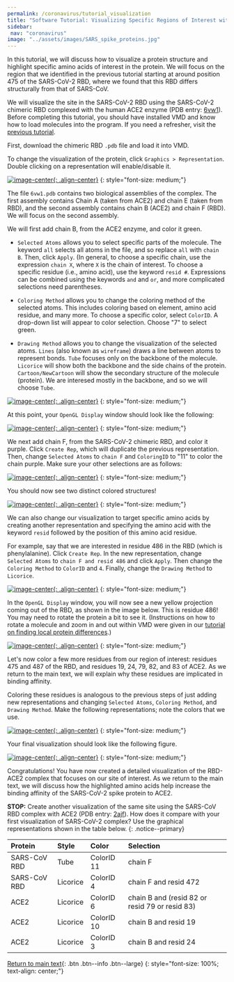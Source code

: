 ```yaml
---
permalink: /coronavirus/tutorial_visualization
title: "Software Tutorial: Visualizing Specific Regions of Interest within the Spike Protein Structure"
sidebar:
 nav: "coronavirus"
image: "../assets/images/SARS_spike_proteins.jpg"
---
```


In this tutorial, we will discuss how to visualize a protein structure and highlight specific amino acids of interest in the protein. We will focus on the region that we identified in the previous tutorial starting at around position 475 of the SARS-CoV-2 RBD, where we found that this RBD differs structurally from that of SARS-CoV.

We will visualize the site in the SARS-CoV-2 RBD using the SARS-CoV-2 chimeric RBD complexed with the human ACE2 enzyme (PDB entry: <a href="https://www.rcsb.org/structure/6vw1" target="_blank">6vw1</a>). Before completing this tutorial, you should have installed VMD and know how to load molecules into the program. If you need a refresher, visit the <a href="tutorial_multiseq" target="_blank">previous tutorial</a>.

First, download the chimeric RBD `.pdb` file and load it into VMD.

To change the visualization of the protein, click `Graphics > Representation`. Double clicking on a representation will enable/disable it.

[![image-center](../assets/images/600px/Ridge4.png){: .align-center}](../assets/images/Ridge4.png)
{: style="font-size: medium;"}

The file `6vw1.pdb` contains two biological assemblies of the complex. The first assembly contains Chain A (taken from ACE2) and chain E (taken from RBD), and the second assembly contains chain B (ACE2) and chain F (RBD). We will focus on the second assembly.

We will first add chain B, from the ACE2 enzyme, and color it green.

* `Selected Atoms` allows you to select specific parts of the molecule. The keyword `all` selects all atoms in the file, and so replace `all` with `chain B`. Then, click `Apply`. (In general, to choose a specific chain, use the expression `chain X`, where `X` is the chain of interest. To choose a specific residue (i.e., amino acid), use the keyword `resid #`. Expressions can be combined using the keywords `and` and `or`, and more complicated selections need parentheses.

* `Coloring Method` allows you to change the coloring method of the selected atoms. This includes coloring based on element, amino acid residue, and many more. To choose a specific color, select `ColorID`. A drop-down list will appear to color selection. Choose "7" to select green.

* `Drawing Method` allows you to change the visualization of the selected atoms. `Lines` (also known as `wireframe`) draws a line between atoms to represent bonds. `Tube` focuses only on the backbone of the molecule.  `Licorice` will show both the backbone and the side chains of the protein. `Cartoon/NewCartoon` will show the secondary structure of the molecule (protein). We are interesed mostly in the backbone, and so we will choose `Tube`.

[![image-center](../assets/images/600px/Ridge5.png){: .align-center}](../assets/images/Ridge5.png)
{: style="font-size: medium;"}

At this point, your `OpenGL Display` window should look like the following:

[![image-center](../assets/images/600px/Ridge6.png){: .align-center}](../assets/images/Ridge6.png)
{: style="font-size: medium;"}

We next add chain F, from the SARS-CoV-2 chimeric RBD, and color it purple. Click `Create Rep`, which will duplicate the previous representation. Then, change `Selected Atoms` to `chain F` and `ColoringID` to "11" to color the chain purple. Make sure your other selections are as follows:

[![image-center](../assets/images/600px/Ridge7.png){: .align-center}](../assets/images/Ridge7.png)
{: style="font-size: medium;"}

You should now see two distinct colored structures!

[![image-center](../assets/images/600px/Ridge8.png){: .align-center}](../assets/images/Ridge8.png)
{: style="font-size: medium;"}

We can also change our visualization to target specific amino acids by creating another representation and specifying the amino acid with the keyword `resid` followed by the position of this amino acid residue.

For example, say that we are interested in residue 486 in the RBD (which is phenylalanine). Click `Create Rep`. In the new representation, change `Selected Atoms` to `chain F and resid 486` and click `Apply`. Then change the `Coloring Method` to `ColorID` and `4`. Finally, change the `Drawing Method` to `Licorice`.

[![image-center](../assets/images/600px/Ridge8-1.png){: .align-center}](../assets/images/Ridge8-1.png)
{: style="font-size: medium;"}

In the `OpenGL Display` window, you will now see a new yellow projection coming out of the RBD, as shown in the image below. This is residue 486! You may need to rotate the protein a bit to see it. (Instructions on how to rotate a molecule and zoom in and out within VMD were given in our [tutorial on finding local protein differences](tutorial_multiseq).)

[![image-center](../assets/images/600px/Ridge8-2.png){: .align-center}](../assets/images/Ridge8-2.png)
{: style="font-size: medium;"}

Let's now color a few more residues from our region of interest: residues 475 and 487 of the RBD, and residues 19, 24, 79, 82, and 83 of ACE2. As we return to the main text, we will explain why these residues are implicated in binding affinity.  

Coloring these residues is analogous to the previous steps of just adding new representations and changing `Selected Atoms`, `Coloring Method`, and `Drawing Method`. Make the following representations; note the colors that we use.

[![image-center](../assets/images/600px/Ridge9.png){: .align-center}](../assets/images/Ridge9.png)
{: style="font-size: medium;"}

Your final visualization should look like the following figure.

[![image-center](../assets/images/600px/Ridge10.png){: .align-center}](../assets/images/Ridge10.png)
{: style="font-size: medium;"}

Congratulations! You have now created a detailed visualization of the RBD-ACE2 complex that focuses on our site of interest. As we return to the main text, we will discuss how the highlighted amino acids help increase the binding affinity of the SARS-CoV-2 spike protein to ACE2.

**STOP:** Create another visualization of the same site using the SARS-CoV RBD complex with ACE2 (PDB entry: <a href="https://www.rcsb.org/structure/2AJF" target="_blank">2ajf</a>). How does it compare with your first visualization of SARS-CoV-2 complex? Use the graphical representations shown in the table below.
{: .notice--primary}

| Protein | Style | Color | Selection |
| :-------| :-----| :-----| :---------|
| SARS-CoV RBD| Tube| ColorID 11| chain F|
| SARS-CoV RBD| Licorice| ColorID 4| chain F and resid 472|
|ACE2| Licorice| ColorID 6| chain B and (resid 82 or resid 79 or resid 83)|
|ACE2| Licorice| ColorID 10| chain B and resid 19|
|ACE2| Licorice| ColorID 3| chain B and resid 24|

[Return to main text](structural_diff#analyzing-three-sites-of-conformational-differences){: .btn .btn--info .btn--large}
{: style="font-size: 100%; text-align: center;"}
